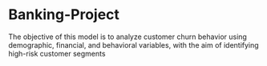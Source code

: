 # Banking-Project
The objective of this model is to analyze customer churn behavior using demographic, financial, and behavioral variables, with the aim of identifying high-risk customer segments
